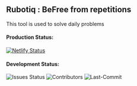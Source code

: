 ## Rubotiq : BeFree from repetitions

This tool is used to solve daily problems

#### Production Status:

[![Netlify Status](https://api.netlify.com/api/v1/badges/ced59ddd-d968-4e92-8f88-29484b370a51/deploy-status)](https://app.netlify.com/sites/kanbanme/deploys) 

#### Development Status: 

![Issues Status](https://img.shields.io/bitbucket/issues/vineetvk01/DBDesignTool) ![Contributors](https://img.shields.io/github/contributors/vineetvk01/DBDesignTool?color=green) ![Last-Commit](https://img.shields.io/github/last-commit/vineetvk01/DBDesignTool)
